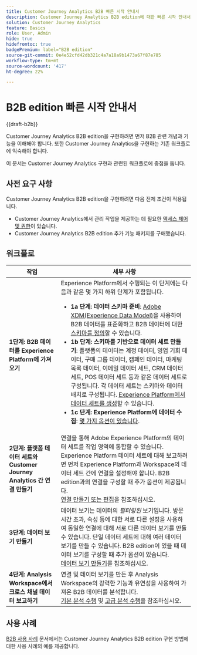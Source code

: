 ```yaml
---
title: Customer Journey Analytics B2B 빠른 시작 안내서
description: Customer Journey Analytics B2B edition에 대한 빠른 시작 안내서입니다.
solution: Customer Journey Analytics
feature: Basics
role: User, Admin
hide: true
hidefromtoc: true
badgePremium: label="B2B edition"
source-git-commit: 0e4e52cfd42db321c4a7a18a9b1473a67f87e785
workflow-type: tm+mt
source-wordcount: '417'
ht-degree: 22%

---
```


# B2B edition 빠른 시작 안내서

{{draft-b2b}}

Customer Journey Analytics B2B edition을 구현하려면 먼저 B2B 관련 개념과 기능을 이해해야 합니다. 또한 Customer Journey Analytics을 구현하는 기존 워크플로에 익숙해야 합니다.

이 문서는 Customer Journey Analytics 구현과 관련된 워크플로에 중점을 둡니다.

## 사전 요구 사항

Customer Journey Analytics B2B edition을 구현하려면 다음 전제 조건이 적용됩니다.

* Customer Journey Analytics에서 관리 작업을 제공하는 데 필요한 [액세스 제어 및 권한](/help/technotes/access-control.md)이 있습니다.
* Customer Journey Analytics B2B edition 추가 기능 패키지를 구매했습니다.


## 워크플로

| 작업 | 세부 사항 |
| --- | --- |
| **1단계: B2B 데이터를 Experience Platform에 가져오기** | Experience Platform에서 수행되는 이 단계에는 다음과 같은 몇 가지 하위 단계가 포함됩니다.<ul><li>**1a 단계: 데이터 스키마 준비**: [Adobe XDM(Experience Data Model)](https://experienceleague.adobe.com/docs/experience-platform/xdm/home.html?lang=ko-KR)을 사용하여 B2B 데이터를 표준화하고 B2B 데이터에 대한 [스키마를 정의](https://experienceleague.adobe.com/en/docs/experience-platform/rtcdp/schemas/b2b)할 수 있습니다.</li><li>**1b 단계: 스키마를 기반으로 데이터 세트 만들기**: 플랫폼의 데이터는 계정 데이터, 영업 기회 데이터, 구매 그룹 데이터, 캠페인 데이터, 마케팅 목록 데이터, 이메일 데이터 세트, CRM 데이터 세트, POS 데이터 세트 등과 같은 데이터 세트로 구성됩니다. 각 데이터 세트는 스키마와 데이터 배치로 구성됩니다. [Experience Platform에서 데이터 세트를 생성](https://experienceleague.adobe.com/kr/docs/platform-learn/getting-started-for-data-architects-and-data-engineers/create-datasets.html?lang=ko-KR)할 수 있습니다.</li><li>**1c 단계: Experience Platform에 데이터 수집**: [몇 가지 옵션이 있습니다](https://experienceleague.adobe.com/en/docs/experience-platform/ingestion/home).</li></ul> |
| **2단계: 플랫폼 데이터 세트와 Customer Journey Analytics 간 연결 만들기** | 연결을 통해 Adobe Experience Platform의 데이터 세트를 작업 영역에 통합할 수 있습니다. Experience Platform 데이터 세트에 대해 보고하려면 먼저 Experience Platform과 Workspace의 데이터 세트 간에 연결을 설정해야 합니다. B2B edition과의 연결을 구성할 때 추가 옵션이 제공됩니다. <br>[연결 만들기 또는 편집](/help/connections/create-connection.md)을 참조하십시오. |
| **3단계: 데이터 보기 만들기** | 데이터 보기는 데이터의 *필터링된* 보기입니다. 방문 시간 초과, 속성 등에 대한 서로 다른 설정을 사용하여 동일한 연결에 대해 서로 다른 데이터 보기를 만들 수 있습니다. 단일 데이터 세트에 대해 여러 데이터 보기를 만들 수 있습니다. B2B edition이 있을 때 데이터 보기를 구성할 때 추가 옵션이 있습니다.<br>[데이터 보기 만들기](/help/data-views/create-dataview.md)를 참조하십시오. |
| **4단계: Analysis Workspace에서 크로스 채널 데이터 보고하기** | 연결 및 데이터 보기를 만든 후 Analysis Workspace의 강력한 기능과 유연성을 사용하여 가져온 B2B 데이터를 분석합니다.<br>[기본 분석 수행](/help/analysis-workspace/perform-basic-analysis.md) 및 [고급 분석 수행](/help/analysis-workspace/perform-adv-analysis.md)을 참조하십시오. |

## 사용 사례

[B2B 사용 사례](../data-ingestion/data-ingestion.md) 문서에서는 Customer Journey Analytics B2B edition 구현 방법에 대한 사용 사례의 예를 제공합니다.
